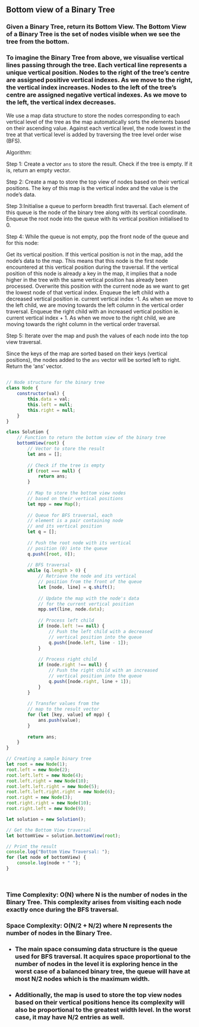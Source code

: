 ## Bottom view of a Binary Tree

### Given a Binary Tree, return its Bottom View. The Bottom View of a Binary Tree is the set of nodes visible when we see the tree from the bottom.

### To imagine the Binary Tree from above, we visualise vertical lines passing through the tree. Each vertical line represents a unique vertical position. Nodes to the right of the tree’s centre are assigned positive vertical indexes. As we move to the right, the vertical index increases. Nodes to the left of the tree’s centre are assigned negative vertical indexes. As we move to the left, the vertical index decreases.

We use a map data structure to store the nodes corresponding to each vertical level of the tree as the map automatically sorts the elements based on their ascending value. Against each vertical level, the node lowest in the tree at that vertical level is added by traversing the tree level order wise (BFS).

Algorithm:

Step 1: Create a vector `ans` to store the result. Check if the tree is empty. If it is, return an empty vector.

Step 2: Create a map to store the top view of nodes based on their vertical positions. The key of this map is the vertical index and the value is the node’s data.

Step 3:Initialise a queue to perform breadth first traversal. Each element of this queue is the node of the binary tree along with its vertical coordinate. Enqueue the root node into the queue with its vertical position initialised to 0.

Step 4: While the queue is not empty, pop the front node of the queue and for this node:

Get its vertical position. If this vertical position is not in the map, add the node’s data to the map. This means that this node is the first node encountered at this vertical position during the traversal.
If the vertical position of this node is already a key in the map, it implies that a node higher in the tree with the same vertical position has already been processed. Overwrite this position with the current node as we want to get the lowest node of that vertical index.
Enqueue the left child with a decreased vertical position ie. current vertical index -1. As when we move to the left child, we are moving towards the left column in the vertical order traversal.
Enqueue the right child with an increased vertical position ie. current vertical index + 1. As when we move to the right child, we are moving towards the right column in the vertical order traversal.

Step 5: Iterate over the map and push the values of each node into the top view traversal.

Since the keys of the map are sorted based on their keys (vertical positions), the nodes added to the `ans` vector will be sorted left to right.
Return the ‘ans’ vector.

```js
                            
// Node structure for the binary tree
class Node {
    constructor(val) {
        this.data = val;
        this.left = null;
        this.right = null;
    }
}

class Solution {
    // Function to return the bottom view of the binary tree
    bottomView(root) {
        // Vector to store the result
        let ans = [];
        
        // Check if the tree is empty
        if (root === null) {
            return ans;
        }
        
        // Map to store the bottom view nodes
        // based on their vertical positions
        let mpp = new Map();
        
        // Queue for BFS traversal, each
        // element is a pair containing node
        // and its vertical position
        let q = [];
        
        // Push the root node with its vertical
        // position (0) into the queue
        q.push([root, 0]);
        
        // BFS traversal
        while (q.length > 0) {
            // Retrieve the node and its vertical
            // position from the front of the queue
            let [node, line] = q.shift();
            
            // Update the map with the node's data
            // for the current vertical position
            mpp.set(line, node.data);
            
            // Process left child
            if (node.left !== null) {
                // Push the left child with a decreased
                // vertical position into the queue
                q.push([node.left, line - 1]);
            }
            
            // Process right child
            if (node.right !== null) {
                // Push the right child with an increased
                // vertical position into the queue
                q.push([node.right, line + 1]);
            }
        }
        
        // Transfer values from the
        // map to the result vector
        for (let [key, value] of mpp) {
            ans.push(value);
        }
        
        return ans;
    }
}

// Creating a sample binary tree
let root = new Node(1);
root.left = new Node(2);
root.left.left = new Node(4);
root.left.right = new Node(10);
root.left.left.right = new Node(5);
root.left.left.right.right = new Node(6);
root.right = new Node(3);
root.right.right = new Node(10);
root.right.left = new Node(9);

let solution = new Solution();

// Get the Bottom View traversal
let bottomView = solution.bottomView(root);

// Print the result
console.log("Bottom View Traversal: ");
for (let node of bottomView) {
    console.log(node + " ");
}

                            
```

### Time Complexity: O(N) where N is the number of nodes in the Binary Tree. This complexity arises from visiting each node exactly once during the BFS traversal.

### Space Complexity: O(N/2 + N/2) where N represents the number of nodes in the Binary Tree.

* ### The main space consuming data structure is the queue used for BFS traversal. It acquires space proportional to the number of nodes in the level it is exploring hence in the worst case of a balanced binary tree, the queue will have at most N/2 nodes which is the maximum width.
* ### Additionally, the map is used to store the top view nodes based on their vertical positions hence its complexity will also be proportional to the greatest width level. In the worst case, it may have N/2 entries as well.